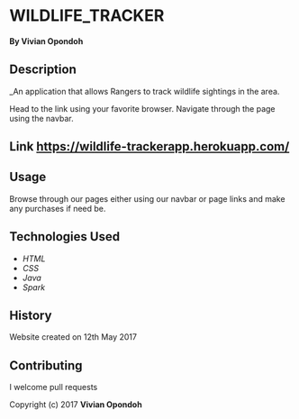 # WILDLIFE_TRACKER

#### By Vivian Opondoh

## Description

_An application that allows Rangers to track wildlife sightings in the area.


Head to the link  using your favorite browser. Navigate through the page using the navbar.

## Link https://wildlife-trackerapp.herokuapp.com/


## Usage
Browse through our pages either using our navbar or page links and make any purchases if need be.

## Technologies Used

* _HTML_
* _CSS_
* _Java_
* _Spark_

## History
Website created on 12th May 2017

## Contributing
I welcome pull requests


Copyright (c) 2017 **Vivian Opondoh**

